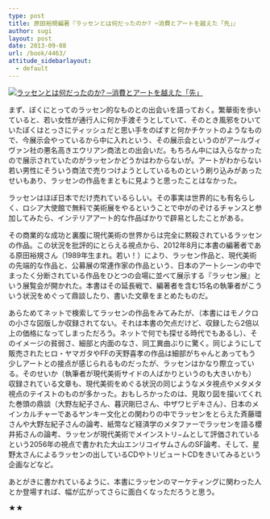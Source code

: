 ```yaml
---
type: post
title: 原田裕規編著『ラッセンとは何だったのか? ─消費とアートを越えた「先」』
author: sugi
layout: post
date: 2013-09-08
url: /book/4463/
attitude_sidebarlayout:
  - default
---
```

<a href="http://www.amazon.co.jp/exec/obidos/ASIN/4845913143/chezsugi-22/ref=nosim/" onclick="_gaq.push(['_trackEvent', 'outbound-article', 'http://www.amazon.co.jp/exec/obidos/ASIN/4845913143/chezsugi-22/ref=nosim/', '']);" name="amazletlink" target="_blank"><img src="http://i0.wp.com/ecx.images-amazon.com/images/I/41rbHvTgRdL._SL160_.jpg?w=660" alt="ラッセンとは何だったのか? ─消費とアートを越えた「先」" class="alignleft"  data-recalc-dims="1" /></a>

まず、ぼくにとってのラッセン的なものとの出会いを語っておく。繁華街を歩いていると、若い女性が通行人に何か手渡そうとしていて、そのとき風邪をひいていたぼくはとっさにティッシュだと思い手をのばすと何かチケットのようなもので、今展示会やっているから中に入れという、その展示会というのがアールヴィヴァン社の悪名高きエウリアン商法との出会いだ。もちろん中には入らなかったので展示されていたのがラッセンかどうかはわからないが。アートがわからない若い男性にそういう商法で売りつけようとしているものという刷り込みがあったせいもあり、ラッセンの作品をまともに見ようと思ったことはなかった。

ラッセンはほぼ日本でだけ売れているらしい。その事実は世界的にも有名らしく、ロシア大使館で無料で美術展をやるということで中がのぞけるチャンスと参加してみたら、インテリアアート的な作品ばかりで辟易としたことがある。

その商業的な成功と裏腹に現代美術の世界からは完全に黙殺されているラッセンの作品。この状況を批評的にとらえる視点から、2012年8月に本書の編著者である原田裕規さん（1989年生まれ。若い！）により、ラッセン作品と、現代美術の先端的な作品と、公募展の常連作家の作品という、日本のアートシーンの中でまったく分断されている作品をひとつの会場に並べて展示する『ラッセン展』という展覧会が開かれた。本書はその延長戦で、編著者を含む15名の執筆者がこういう状況をめぐって鼎談したり、書いた文章をまとめたものだ。

あらためてネットで検索してラッセンの作品をみてみたが、（本書にはモノクロの小さな図版しか収録されてない。それは本書の欠点だけど、収録したら2倍以上の価格になってしまっただろう。ネットで何でも探せる時代でもあるし）、そのイメージの貧弱さ、細部と内面のなさ、同工異曲ぶりに驚く。同じようにして販売されたヒロ・ヤマガタやFFの天野喜孝の作品は細部がちゃんとあってもう少しアートとの接点が感じられるものだったが、ラッセンはかなり際立っている。そのせいか（執筆者が現代美術サイドの人ばかりというのも大きいかも）収録されている文章も、現代美術をめぐる状況の同じようなメタ視点やメタメタ視点のテイストのものが多かった。おもしろかったのは、見取り図を描いてくれた巻頭の鼎談（大野左紀子さん、暮沢剛巳さん、中ザワヒデキさん）、日本のメインカルチャーであるヤンキー文化との関わりの中でラッセンをとらえた斉藤環さんや大野左紀子さんの論考、紙幣など経済学のメタファーでラッセンを語る櫻井拓さんの論考、ラッセンが現代美術でメインストリ−ムとして評価されているという2056年の視点で書かれた大山エンリコイサムさんのSF論考、そして、星野太さんによるラッセンの出しているCDやトリビュートCDをきいてみるという企画などなど。

あとがきに書かれているように、本書にラッセンのマーケティングに関わった人とか登場すれば、幅が広がってさらに面白くなっただろうと思う。

★★

